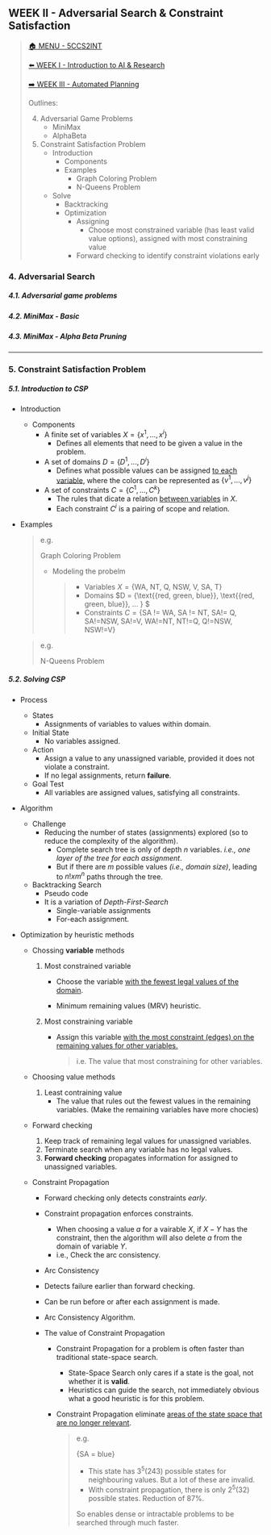 ## WEEK II - Adversarial Search & Constraint Satisfaction

>[🏠 MENU - 5CCS2INT](year2/5ccs2int.md)
>
>[⬅️ WEEK I - Introduction to AI & Research](year2/5ccs2int/w1.md)
>
>[➡️ WEEK III - Automated Planning](year2/5ccs2int/w3.md)
>
>Outlines:
>
>4. Adversarial Game Problems
>    - MiniMax
>    - AlphaBeta
>5. Constraint Satisfaction Problem
>    - Introduction
>      - Components
>      - Examples
>        - Graph Coloring Problem
>        - N-Queens Problem 
>    - Solve
>      - Backtracking
>      - Optimization
>        - Assigning
>          - Choose most constrained variable (has least valid value options), assigned with most constraining value
>        - Forward checking to identify constraint violations early

### 4. Adversarial Search

##### 4.1. Adversarial game problems

##### 4.2. MiniMax - Basic

##### 4.3. MiniMax - Alpha Beta Pruning

---

### 5. Constraint Satisfaction Problem

##### 5.1. Introduction to CSP

- Introduction

  - Components
    - A finite set of variables $X = \{x^1, ..., x^i\}$​
      - Defines all elements that need to be given a value in the problem. 
    - A set of domains $D = \{D^1, ..., D^i\}$​​
      - Defines what possible values can be assigned <u>to each variable</u>, where the colors can be represented as $\{v^1, ..., v^j\}$
    - A set of constraints $C = \{C^1, ..., C^k\}$​
      - The rules that dicate a relation <u>between variables</u> in $X$​. 
      - Each constraint $C^i$ is a pairing of scope and relation. 

- Examples

  > e.g.
  >
  > Graph Coloring Problem
  >
  > - Modeling the probelm
  >
  >   > - Variables $X = \{\text{WA, NT, Q, NSW, V, SA, T}\}$​
  >   > - Domains $D = \{\text{\{red, green, blue\}}, \text{\{red, green, blue\}}, ... \} $​
  >   > - Constraints $C = \{\text{SA != WA, SA != NT, SA!= Q, SA!=NSW, SA!=V, WA!=NT, NT!=Q, Q!=NSW, NSW!=V}\}$
  
  > e.g.
  >
  > N-Queens Problem

##### 5.2. Solving CSP

- Process

  - States
    - Assignments of variables to values within domain. 
  - Initial State
    - No variables assigned. 
  - Action
    - Assign a value to any unassigned variable, provided it does not violate a constraint. 
    - If no legal assignments, return **failure**. 
  - Goal Test
    - All variables are assigned values, satisfying all constraints. 

- Algorithm

  - Challenge
    - Reducing the number of states (assignments) explored (so to reduce the complexity of the algorithm). 
      - Complete search tree is only of depth $n$​ variables. *i.e., one layer of the tree for each assignment*. 
      - But if there are $m$ possible values *(i.e., domain size)*, leading to $n! xm^n$ paths through the tree. 
  - Backtracking Search
    - Pseudo code
    - It is a variation of *Depth-First-Search*
      - Single-variable assignments
      - For-each assignment. 

- Optimization by heuristic methods

  - Chossing **variable** methods

    1. Most constrained variable

       - Choose the variable <u>with the fewest legal values of the domain</u>. 
  
       - Minimum remaining values (MRV) heuristic. 
  
    2. Most constraining variable
  
       - Assign this variable <u>with the most constraint (edges) on the remaining values for other variables.</u>
  
         > i.e. The value that most constraining for other variables. 
  
  - Choosing value methods
  
    1. Least contraining value
       - The value that rules out the fewest values in the remaining variables. (Make the remaining variables have more chocies)
  
  - Forward checking
  
    1. Keep track of remaining legal values for unassigned variables. 
    2. Terminate search when any variable has no legal values.
    3. **Forward checking** propagates information for assigned to unassigned variables. 
    
  - Constraint Propagation
  
    - Forward checking only detects constraints *early*. 
  
    - Constraint propagation enforces constraints. 
  
      - When choosing a value $a$ for a vairable $X$, if $X-Y$ has the constraint, then the algorithm will also delete $a$ from the domain of variable $Y$​. 
      - i.e., Check the arc consistency. 
  
    -  Arc Consistency
  
      - Detects failure earlier than forward checking.
      - Can be run before or after each assignment is made.
      -  Arc Consistency Algorithm. 
  
    - The value of Constraint Propagation
  
      - Constraint Propagation for a problem is often faster than traditional state-space search.
  
        - State-Space Search only cares if a state is the goal, not whether it is **valid**.
        - Heuristics can guide the search, not immediately obvious what a good heuristic is for this problem.
  
      - Constraint Propagation eliminate <u>areas of the state space that are no longer relevant</u>.
  
        > e.g.
        >
        > $\{\text{SA = blue}\}$​
        >
        > - This state has $3^5 (243)$ possible states for neighbouring values. But a lot of these are invalid.
        > - With constraint propagation, there is only $2^5(32)$ possible states. Reduction of 87%. 
        >
        > So enables dense or intractable problems to be searched through much faster. 